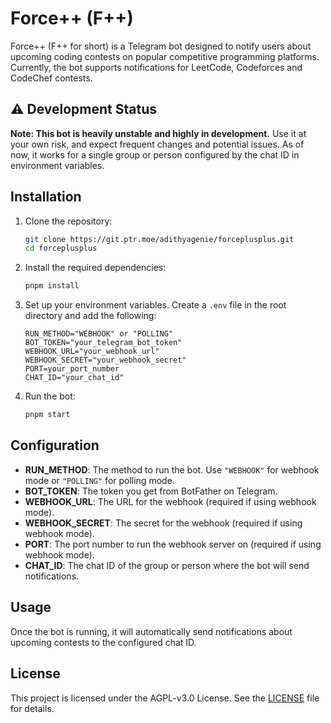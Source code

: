 # Force++ (F++)

Force++ (F++ for short) is a Telegram bot designed to notify users about upcoming coding contests on popular competitive programming platforms. Currently, the bot supports notifications for LeetCode, Codeforces and CodeChef contests.

## ⚠️ Development Status

**Note: This bot is heavily unstable and highly in development.** Use it at your own risk, and expect frequent changes and potential issues. As of now, it works for a single group or person configured by the chat ID in environment variables.

## Installation

1. Clone the repository:
    ```sh
    git clone https://git.ptr.moe/adithyagenie/forceplusplus.git
    cd forceplusplus
    ```

2. Install the required dependencies:
    ```sh
    pnpm install
    ```

3. Set up your environment variables. Create a `.env` file in the root directory and add the following:
    ```env
    RUN_METHOD="WEBHOOK" or "POLLING"
    BOT_TOKEN="your_telegram_bot_token"
    WEBHOOK_URL="your_webhook_url"
    WEBHOOK_SECRET="your_webhook_secret"
    PORT=your_port_number
    CHAT_ID="your_chat_id"
    ```

4. Run the bot:
    ```sh
    pnpm start
    ```

## Configuration

- **RUN_METHOD**: The method to run the bot. Use `"WEBHOOK"` for webhook mode or `"POLLING"` for polling mode.
- **BOT_TOKEN**: The token you get from BotFather on Telegram.
- **WEBHOOK_URL**: The URL for the webhook (required if using webhook mode).
- **WEBHOOK_SECRET**: The secret for the webhook (required if using webhook mode).
- **PORT**: The port number to run the webhook server on (required if using webhook mode).
- **CHAT_ID**: The chat ID of the group or person where the bot will send notifications.

## Usage

Once the bot is running, it will automatically send notifications about upcoming contests to the configured chat ID.

## License

This project is licensed under the AGPL-v3.0 License. See the [LICENSE](LICENSE) file for details.
